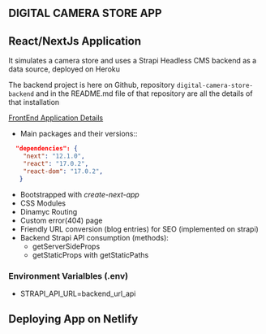 ## DIGITAL CAMERA STORE APP

## React/NextJs Application

It simulates a camera store and uses a Strapi Headless CMS backend as a data source, deployed on Heroku

The backend project is here on Github, repository `digital-camera-store-backend` and in the README.md file of that repository are all the details of that installation


<u>FrontEnd Application Details</u>

* Main packages and their versions::
```json
  "dependencies": {
    "next": "12.1.0",
    "react": "17.0.2",
    "react-dom": "17.0.2",
   }
```
* Bootstrapped with *create-next-app*
* CSS Modules
* Dinamyc Routing
* Custom error(404) page
* Friendly URL conversion (blog entries) for SEO (implemented on strapi)
* Backend Strapi API consumption (methods):
  * getServerSideProps
  * getStaticProps with getStaticPaths


### Environment Varialbles (.env)

* STRAPI_API_URL=backend_url_api


## Deploying App on Netlify

